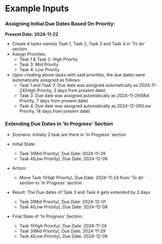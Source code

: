 # Example Inputs

### Assigning Initial Due Dates Based On Priority:
**Present Date: 2024-11-22**
- Create 4 tasks namely Task 1, Task 2, Task 3 and Task 4 in 'To do' section
- Assign Priorities:
  - Task 1 & Task 2: High Priority
  - Task 3: Mid Priority
  - Task 4: Low Priority
- Upon creating above tasks with said priorities, the due dates were automatically assigned as follows:
  - Task 1 and Task 2: Due date was assigned automatically as 2024-11-24(High Priority, 2 days from present date)
  - Task 3: Due date was assigned automatically as 2024-11-29(Mid Priority, 7 days from present date)
  - Task 4: Due date was assigned automatically as 2024-12-06(Low Priority, 14 days from present date)

### Extending Due Dates in 'In Progress' Section

- Scenario:
Initially 2 task are there in 'In Progress' section
- Initial State:
  - Task 3(Mid Priority), Due Date: 2024-11-29
  - Task 4(Low Priority), Due Date: 2024-12-06
 
- Action:
  - Move Task 1(High Priority), Due Date: 2024-11-24 from 'To do' section to 'In Progress' section

- Result:
The Due dates of Task 3 and Task 4 gets extended by 2 days
  - Task 3(Mid Priority), Due Date: 2024-12-01
  - Task 4(Low Priority), Due Date: 2024-12-08
 
- Final State of 'In Progress' Section:
  - Task 1(High Priority), Due Date: 2024-11-24
  - Task 3(Mid Priority), Due Date: 2024-11-29
  - Task 4(Low Priority), Due Date: 2024-12-06
